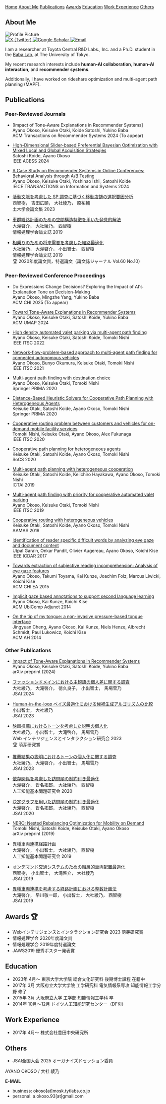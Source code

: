
<link rel="stylesheet" type="text/css" href="https://a-okoso.github.io/portfolio/style.css">
<div class="top-navbar">
  <a href="index.html">Home</a>
  <a href="#about-me">About Me</a>
  <a href="#publications">Publications</a>
  <a href="#awards">Awards</a>
  <a href="#education">Education</a>
  <a href="#work-experience">Work Experience</a>
  <a href="#others">Others</a>
</div>

## About Me
<a id="about-me" class="section"></a>
<div class="about-container">
  <div class="profile">
    <img src="https://drive.google.com/uc?id=14m9-FN50fsp3QG8TXK-HgBXgw0PFieLp" alt="Profile Picture" class="profile-img">
    <div class="social-icons">
      <!-- twitter -->
      <a href="https://twitter.com/ay_ok_111" target="_blank">
        <img src="https://upload.wikimedia.org/wikipedia/commons/5/53/X_logo_2023_original.svg" 
             alt="X (Twitter)" class="icon">
      </a>
      <!-- google scholar -->
      <a href="https://scholar.google.co.jp/citations?user=6PCLAWgAAAAJ&hl=ja" target="_blank">
        <img src="https://upload.wikimedia.org/wikipedia/commons/c/c7/Google_Scholar_logo.svg" 
             alt="Google Scholar" class="icon">
      </a>
      <!-- メールアイコン -->
      <a href="#contact">
        <img src="https://fonts.gstatic.com/s/i/materialicons/mail/v11/24px.svg" 
             alt="Email" class="icon">
      </a>
    </div>
  </div>

  <!-- 右側のテキスト -->
  <div class="about-text">
     <p>
      I am a researcher at Toyota Central R&D Labs., Inc. and 
       a Ph.D. student in the <a href="https://bb.c.u-tokyo.ac.jp/" target="_blank">Baba Lab.</a> at The University of Tokyo.
    </p>
    <p>
      My recent research interests include <strong>human-AI collaboration</strong>, 
      <strong>human-AI interaction</strong>, and <strong>recommender systems</strong>.
    </p>
    <p>
      Additionally, I have worked on rideshare optimization and multi-agent path planning (MAPF).
    </p>
  </div>

</div>


## Publications
<a id="publications" class="section"></a>

### Peer-Reviewed Journals
- [Impact of Tone-Aware Explanations in Recommender Systems]  
  Ayano Okoso, Keisuke Otaki, Koide Satoshi, Yukino Baba  
  ACM Transactions on Recommender Systems 2024 (To appear)  

- [High-Dimensional Slider-based Preferential Bayesian Optimization with Mixed Local and Global Acquisition Strategies](https://ieeexplore.ieee.org/document/10577753?denied=)  
  Satoshi Koide, Ayano Okoso  
  IEEE ACESS 2024  

- [A Case Study on Recommender Systems in Online Conferences: Behavioral Analysis through A/B Testing](https://www.jstage.jst.go.jp/article/transinf/E107.D/5/E107.D_2023DAP0008/_pdf)  
  Ayano Okoso, Keisuke Otaki, Yoshinao Ishii, Satoshi Koide  
  IEICE TRANSACTIONS on Information and Systems 2024  

- [活動文脈を考慮した SP 調査に基づく移動店舗の選択要因分析](https://www.jstage.jst.go.jp/article/jscejj/79/20/79_23-20010/_article/-char/ja/)  
  西智樹， 吉田広顕， 大社綾乃， 原祐輔  
  土木学会論文集 2023  

- [車群経路計画のための空間構造特徴を用いた発見的解法](https://ipsj.ixsq.nii.ac.jp/ej/?action=pages_view_main&active_action=repository_view_main_item_detail&item_id=199715&item_no=1&page_id=13&block_id=8)  
  大滝啓介， 大社綾乃， 西智樹  
  情報処理学会論文誌 2019  

- [相乗りのための将来需要を考慮した経路最適化](https://ipsj.ixsq.nii.ac.jp/ej/?action=pages_view_main&active_action=repository_view_main_item_detail&item_id=199720&item_no=1&page_id=13&block_id=8)  
  大社綾乃， 大滝啓介， 小出智士， 西智樹  
  情報処理学会論文誌 2019  
  🏆 2020年度論文賞，特選論文（論文誌ジャーナル Vol.60 No.10）  


  

### Peer-Reviewed Conference Proceedings
- Do Expressions Change Decisions? Exploring the Impact of AI's Explanation Tone on Decision-Making  
  Ayano Okoso, Mingzhe Yang, Yukino Baba  
  ACM CHI 2025 (To appear)  

- [Toward Tone-Aware Explanations in Recommender Systems](https://dl.acm.org/doi/10.1145/3627043.3659572)  
  Ayano Okoso, Keisuke Otaki, Satoshi Koide, Yukino Baba  
  ACM UMAP 2024  

- [High density automated valet parking via multi-agent path finding](https://ieeexplore.ieee.org/document/9922035)  
  Ayano Okoso, Keisuke Otaki, Satoshi Koide, Tomoki Nishi  
  IEEE ITSC 2022  

- [Network-flow-problem-based approach to multi-agent path finding for connected autonomous vehicles](https://ieeexplore.ieee.org/abstract/document/9564399)  
  Ayano Okoso, Bunyo Okumura, Keisuke Otaki, Tomoki Nishi  
  IEEE ITSC 2021  

- [Multi-agent path finding with destination choice](https://link.springer.com/chapter/10.1007/978-3-030-69322-0_26)  
  Ayano Okoso, Keisuke Otaki, Tomoki Nishi  
  Springer PRIMA 2020  

- [Distance-Based Heuristic Solvers for Cooperative Path Planning with Heterogeneous Agents](https://link.springer.com/chapter/10.1007/978-3-030-69322-0_8)  
  Keisuke Otaki, Satoshi Koide, Ayano Okoso, Tomoki Nishi  
  Springer PRIMA 2020  

- [Cooperative routing problem between customers and vehicles for on-demand mobile facility services](https://www.researchgate.net/profile/Tomoki-Nishi/publication/344475518_Cooperative_Routing_Problem_between_Customers_and_Vehicles_for_On-demand_Mobile_Facility_Services/links/5f7b072292851c14bcaee5cc/Cooperative-Routing-Problem-between-Customers-and-Vehicles-for-On-demand-Mobile-Facility-Services.pdf)  
  Tomoki Nishi, Keisuke Otaki, Ayano Okoso, Alex Fukunaga  
  IEEE ITSC 2020  

- [Cooperative path planning for heterogeneous agents](https://ojs.aaai.org/index.php/SOCS/article/view/18526)  
  Keisuke Otaki, Satoshi Koide, Ayano Okoso, Tomoki Nishi  
  SoCS 2020  

- [Multi-agent path planning with heterogeneous cooperation](https://ieeexplore.ieee.org/abstract/document/8995414)  
  Keisuke Otaki, Satoshi Koide, Keiichiro Hayakawa, Ayano Okoso, Tomoki Nishi  
  ICTAI 2019  

- [Multi-agent path finding with priority for cooperative automated valet parking](https://ieeexplore.ieee.org/abstract/document/8917112)  
  Ayano Okoso, Keisuke Otaki, Tomoki Nishi  
  IEEE ITSC 2019  

- [Cooperative routing with heterogeneous vehicles](https://www.researchgate.net/profile/Tomoki-Nishi/publication/333671030_Cooperative_Routing_with_Heterogeneous_Vehicles/links/5e319f00a6fdccd9657654e7/Cooperative-Routing-with-Heterogeneous-Vehicles.pdf)  
  Keisuke Otaki, Satoshi Koide, Ayano Okoso, Tomoki Nishi  
  AAMAS 2019  

- [Identification of reader specific difficult words by analyzing eye gaze and document content](https://ieeexplore.ieee.org/abstract/document/8270152)  
  Utpal Garain, Onkar Pandit, Olivier Augereau, Ayano Okoso, Koichi Kise  
  IEEE ICDAR 2017  

- [Towards extraction of subjective reading incomprehension: Analysis of eye gaze features](https://dl.acm.org/doi/abs/10.1145/2702613.2732896)  
  Ayano Okoso, Takumi Toyama, Kai Kunze, Joachim Folz, Marcus Liwicki, Koichi Kise  
  ACM CHI EA 2015  

- [Implicit gaze based annotations to support second language learning](https://dl.acm.org/doi/abs/10.1145/2638728.2638783)  
  Ayano Okoso, Kai Kunze, Koichi Kise  
  ACM UbiComp Adjunct 2014  

- [On the tip of my tongue: a non-invasive pressure-based tongue interface](https://dl.acm.org/doi/abs/10.1145/2582051.2582063)  
  Jingyuan Cheng, Ayano Okoso, Kai Kunze, Niels Henze, Albrecht Schmidt, Paul Lukowicz, Koichi Kise  
  ACM AH 2014  


### Other Publications
- [Impact of Tone-Aware Explanations in Recommender Systems](https://arxiv.org/pdf/2405.05061)  
  Ayano Okoso, Keisuke Otaki, Satoshi Koide, Yukino Baba  
  arXiv preprint (2024)  

- [ファッションドメインにおける主観語の個人差に関する調査](https://www.jstage.jst.go.jp/article/pjsai/JSAI2024/0/JSAI2024_3R5OS13c03/_pdf)  
  大社綾乃， 大滝啓介， 徳久良子， 小出智士， 馬場雪乃  
  JSAI 2024  

- [Human-in-the-loop ベイズ最適化における候補生成アルゴリズムの比較](https://www.jstage.jst.go.jp/article/pjsai/JSAI2023/0/JSAI2023_3H1GS1003/_pdf)  
  小出智士， 大社綾乃  
  JSAI 2023  

- [映画推薦におけるトーンを考慮した説明の個人化](https://www.jstage.jst.go.jp/article/wii/19/0/19_77/_pdf)  
  大社綾乃， 小出智士， 大滝啓介， 馬場雪乃  
  Web インテリジェンスとインタラクション研究会 2023  
  🏆 萌芽研究賞  

- [推薦結果の説明におけるトーンの個人化に関する調査](https://www.jstage.jst.go.jp/article/pjsai/JSAI2023/0/JSAI2023_4Xin167/_pdf)  
  大社綾乃， 大滝啓介， 小出智士， 馬場雪乃  
  JSAI 2023  

<!-- 
- 依存関係を考慮した訪問順の制約付き最適化 (特集 「統計的関係学習」 および一般)  
  大滝啓介， 沓名拓郎， 大社綾乃， 西智樹  
  人工知能基本問題研究会 2020  
-->

- [依存関係を考慮した訪問順の制約付き最適化](https://www.jstage.jst.go.jp/article/jsaifpai/111/0/111_03/_pdf)  
  大滝啓介， 沓名拓郎， 大社綾乃， 西智樹  
  人工知能基本問題研究会 2020  

- [決定グラフを用いた訪問順の制約付き最適化](https://www.jstage.jst.go.jp/article/pjsai/JSAI2020/0/JSAI2020_4Rin102/_pdf)  
  大滝啓介， 沓名拓郎， 大社綾乃， 西智樹  
  JSAI 2020  

- [NERO: Nested Rebalancing Optimization for Mobility on Demand](https://arxiv.org/pdf/1906.10835)  
  Tomoki Nishi, Satoshi Koide, Keisuke Otaki, Ayano Okoso  
  arXiv preprint (2019)  

<!-- 
- 異種車両連携経路計画 (特集 「生命科学における離散構造」 および一般)
  大滝啓介， 小出智士， 大社綾乃， 西智樹
  人工知能基本問題研究会 2019
-->

- 異種車両連携経路計画  
  大滝啓介， 小出智士， 大社綾乃， 西智樹  
  人工知能基本問題研究会 2019  

- [オンデマンド交通システムのための階層的車両配置最適化](https://www.jstage.jst.go.jp/article/pjsai/JSAI2019/0/JSAI2019_4Rin120/_pdf)  
  西智樹， 小出智士， 大滝啓介， 大社綾乃  
  JSAI 2019  

- [異種車両連携を考慮する経路計画における整数計画法](https://www.jstage.jst.go.jp/article/pjsai/JSAI2019/0/JSAI2019_4Rin121/_pdf)  
  大滝啓介， 早川敬一郎， 小出智士， 大社綾乃， 西智樹  
  JSAI 2019  
  

  


## Awards 🏆 
<a id="awards" class="section"></a>
- Webインテリジェンスとインタラクション研究会 2023 萌芽研究賞
- 情報処理学会 2020年度論文賞
- 情報処理学会 2019年度特選論文
- JAWS2019 優秀ポスター発表賞


## Education
<a id="education" class="section"></a>
- 2023年 4月〜 東京大学大学院 総合文化研究科 後期博士課程 在籍中
- 2017年 3月 大阪府立大学大学院 工学研究科 電気情報系専攻 知能情報工学分野 修了
- 2015年 3月 大阪府立大学 工学部 知能情報工学科 卒
- 2014年 10月〜12月 ドイツ人工知能研究センター（DFKI）

## Work Experience
<a id="work-experience" class="section"></a>
- 2017年 4月〜 株式会社豊田中央研究所

## Others
<a id="others" class="section"></a>
- JSAI全国大会 2025 オーガナイズドセッション委員


<!-- Footer (Contact Section) -->
<footer class="page-footer" id="contact">
  <div class="footer-content">
    <p class="contact-name">AYANO OKOSO / 大社 綾乃</p>
    <p class="contact-email">
      <strong>E-MAIL</strong><br>
      <ul>
        <li> business: okoso[at]mosk.tytlabs.co.jp</li>
        <li> personal: a.okoso.93[at]gmail.com</li>
      </ul>
    </p>
  </div>
</footer>
